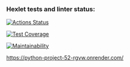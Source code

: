### Hexlet tests and linter status:
[![Actions Status](https://github.com/arisesinmight/python-project-52/actions/workflows/hexlet-check.yml/badge.svg)](https://github.com/arisesinmight/python-project-52/actions)

[![Test Coverage](https://api.codeclimate.com/v1/badges/8a2a13d56574703dac40/test_coverage)](https://codeclimate.com/github/arisesinmight/python-project-52/test_coverage)

[![Maintainability](https://api.codeclimate.com/v1/badges/8a2a13d56574703dac40/maintainability)](https://codeclimate.com/github/arisesinmight/python-project-52/maintainability)

https://python-project-52-rgvw.onrender.com/